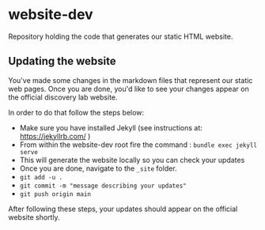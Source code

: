 # website-dev
Repository holding the code that generates our static HTML website.


## Updating the website

You've made some changes in the markdown files that represent our static web pages. Once you are done, you'd like to see your changes appear on the official discovery lab website.

In order to do that follow the steps below:

- Make sure you have installed Jekyll (see instructions at: https://jekyllrb.com/ )
- From within the website-dev root fire the command : `bundle exec jekyll serve`
- This will generate the website locally so you can check your updates
- Once you are done, navigate to the `_site` folder.
- `git add -u .`
- `git commit -m "message describing your updates"`
- `git push origin main`

After following these steps, your updates should appear on the official website shortly.
